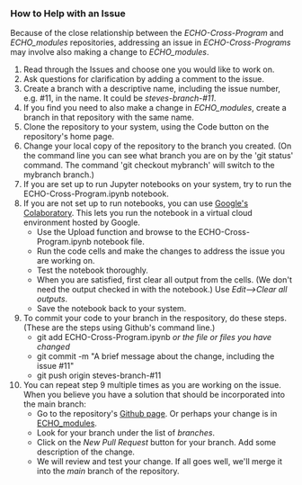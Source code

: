 ### How to Help with an Issue

Because of the close relationship between the *ECHO-Cross-Program* and *ECHO_modules* repositories, addressing an issue in *ECHO-Cross-Programs* may involve also making a change to *ECHO_modules*.

1. Read through the Issues and choose one you would like to work on.
2. Ask questions for clarification by adding a comment to the issue.
3. Create a branch with a descriptive name, including the issue number, e.g. #11, in the name.  It could be *steves-branch-#11*.
4. If you find you need to also make a change in *ECHO_modules*, create a branch in that repository with the same name.
5. Clone the repository to your system, using the Code button on the repository's home page.
6. Change your local copy of the repository to the branch you created.  (On the command line you can see what branch you are on by the 'git status' command.  The command 'git checkout mybranch' will switch to the mybranch branch.)
7. If you are set up to run Jupyter notebooks on your system, try to run the ECHO-Cross-Program.ipynb notebook. 
8. If you are not set up to run notebooks, you can use [Google's Colaboratory](https://colab.research.google.com/). This lets you run the notebook in a virtual cloud environment hosted by Google.
   * Use the Upload function and browse to the ECHO-Cross-Program.ipynb notebook file.
   * Run the code cells and make the changes to address the issue you are working on.
   * Test the notebook thoroughly.
   * When you are satisfied, first clear all output from the cells. (We don't need the output checked in with the notebook.) Use *Edit-->Clear all outputs*.
   * Save the notebook back to your system.
9. To commit your code to your branch in the respository, do these steps. (These are the steps using Github's command line.)
   * git add ECHO-Cross-Program.ipynb   *or the file or files you have changed*
   * git commit -m "A brief message about the change, including the issue #11"
   * git push origin steves-branch-#11
10. You can repeat step 9 multiple times as you are working on the issue.  When you believe you have a solution that should be incorporated into the main branch:
    * Go to the repository's [Github page](https://https://github.com/edgi-govdata-archiving/ECHO-Cross-Program).  Or perhaps your change is in [ECHO_modules](https://github.com/edgi-govdata-archiving/ECHO_modules).
    * Look for your branch under the list of *branches*.
    * Click on the *New Pull Request* button for your branch.  Add some description of the change.
    * We will review and test your change. If all goes well, we'll merge it into the *main* branch of the repository.
